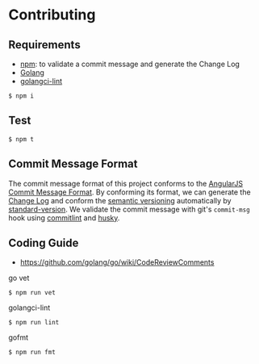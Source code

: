 # Contributing

## Requirements

* [npm](https://www.npmjs.com/): to validate a commit message and generate the Change Log
* [Golang](https://golang.org/)
* [golangci-lint](https://github.com/golangci/golangci-lint)

```console
$ npm i
```

## Test

```console
$ npm t
```

## Commit Message Format

The commit message format of this project conforms to the [AngularJS Commit Message Format](https://github.com/angular/angular.js/blob/master/CONTRIBUTING.md#commit-message-format).
By conforming its format, we can generate the [Change Log](CHANGELOG.md) and conform the [semantic versioning](http://semver.org/) automatically by [standard-version](https://www.npmjs.com/package/standard-version).
We validate the commit message with git's `commit-msg` hook using [commitlint](http://marionebl.github.io/commitlint/#/) and [husky](https://www.npmjs.com/package/husky).

## Coding Guide

* https://github.com/golang/go/wiki/CodeReviewComments

go vet

```console
$ npm run vet
```

golangci-lint

```console
$ npm run lint
```

gofmt

```console
$ npm run fmt
```
